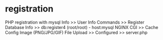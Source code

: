# registration
PHP registration with mysql
Info >> User Info
Commands >> Register
Database Info >> db:register4 (root/root) - host:mysql
NGINX CGI >> Cache Config
Image (PNG/JPG/GIF) File Upload >> Configured >> server.php
